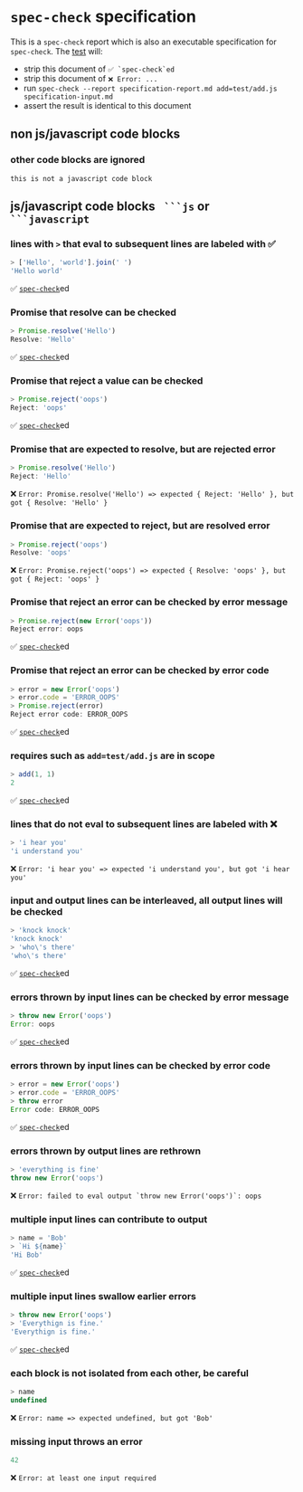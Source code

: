 # `spec-check` specification

This is a `spec-check` report which is also an executable specification for `spec-check`. The [test](https://github.com/concept-not-found/spec-check/blob/master/test/index.js) will:

-   strip this document of ``✅ `spec-check`ed``
-   strip this document of `❌ Error: ...`
-   run `spec-check --report specification-report.md add=test/add.js specification-input.md`
-   assert the result is identical to this document

## non js/javascript code blocks

### other code blocks are ignored

    this is not a javascript code block

## js/javascript code blocks ```` ```js```` or ```` ```javascript````

### lines with `>` that eval to subsequent lines are labeled with ✅

```js
> ['Hello', 'world'].join(' ')
'Hello world'
```

✅ [`spec-check`](https://github.com/concept-not-found/spec-check)ed

### Promise that resolve can be checked

```js
> Promise.resolve('Hello')
Resolve: 'Hello'
```

✅ [`spec-check`](https://github.com/concept-not-found/spec-check)ed

### Promise that reject a value can be checked

```js
> Promise.reject('oops')
Reject: 'oops'
```

✅ [`spec-check`](https://github.com/concept-not-found/spec-check)ed

### Promise that are expected to resolve, but are rejected error

```js
> Promise.resolve('Hello')
Reject: 'Hello'
```

❌ `Error: Promise.resolve('Hello') => expected { Reject: 'Hello' }, but got { Resolve: 'Hello' }`

### Promise that are expected to reject, but are resolved error

```js
> Promise.reject('oops')
Resolve: 'oops'
```

❌ `Error: Promise.reject('oops') => expected { Resolve: 'oops' }, but got { Reject: 'oops' }`

### Promise that reject an error can be checked by error message

```js
> Promise.reject(new Error('oops'))
Reject error: oops
```

✅ [`spec-check`](https://github.com/concept-not-found/spec-check)ed

### Promise that reject an error can be checked by error code

```js
> error = new Error('oops')
> error.code = 'ERROR_OOPS'
> Promise.reject(error)
Reject error code: ERROR_OOPS
```

✅ [`spec-check`](https://github.com/concept-not-found/spec-check)ed

### requires such as `add=test/add.js` are in scope

```js
> add(1, 1)
2
```

✅ [`spec-check`](https://github.com/concept-not-found/spec-check)ed

### lines that do not eval to subsequent lines are labeled with ❌

```js
> 'i hear you'
'i understand you'
```

❌ `Error: 'i hear you' => expected 'i understand you', but got 'i hear you'`

### input and output lines can be interleaved, all output lines will be checked

```js
> 'knock knock'
'knock knock'
> 'who\'s there'
'who\'s there'
```

✅ [`spec-check`](https://github.com/concept-not-found/spec-check)ed

### errors thrown by input lines can be checked by error message

```js
> throw new Error('oops')
Error: oops
```

✅ [`spec-check`](https://github.com/concept-not-found/spec-check)ed

### errors thrown by input lines can be checked by error code

```js
> error = new Error('oops')
> error.code = 'ERROR_OOPS'
> throw error
Error code: ERROR_OOPS
```

✅ [`spec-check`](https://github.com/concept-not-found/spec-check)ed

### errors thrown by output lines are rethrown

```js
> 'everything is fine'
throw new Error('oops')
```

❌ ``Error: failed to eval output `throw new Error('oops')`: oops``

### multiple input lines can contribute to output

```js
> name = 'Bob'
> `Hi ${name}`
'Hi Bob'
```

✅ [`spec-check`](https://github.com/concept-not-found/spec-check)ed

### multiple input lines swallow earlier errors

```js
> throw new Error('oops')
> 'Everythign is fine.'
'Everythign is fine.'
```

✅ [`spec-check`](https://github.com/concept-not-found/spec-check)ed

### each block is not isolated from each other, be careful

```js
> name
undefined
```

❌ `Error: name => expected undefined, but got 'Bob'`

### missing input throws an error

```js
42
```

❌ `Error: at least one input required`
